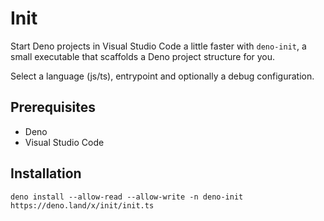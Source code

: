 # Init

Start Deno projects in Visual Studio Code a little faster with `deno-init`, a small executable that scaffolds a Deno project structure for you.

Select a language (js/ts), entrypoint and optionally a debug configuration.

## Prerequisites
- Deno
- Visual Studio Code

## Installation
```
deno install --allow-read --allow-write -n deno-init https://deno.land/x/init/init.ts
```
